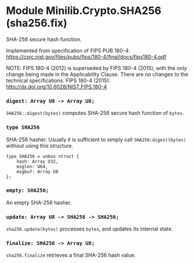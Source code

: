 # Module Minilib.Crypto.SHA256 (sha256.fix)

SHA-256 secure hash function.

Implemented from specification of FIPS PUB 180-4:
https://csrc.nist.gov/files/pubs/fips/180-4/final/docs/fips180-4.pdf

NOTE: FIPS 180-4 (2012) is superseded by FIPS 180-4 (2015), with the only change being
made in the Applicability Clause. There are no changes to the technical specifications.
FIPS 180-4 (2015):
http://dx.doi.org/10.6028/NIST.FIPS.180-4


### `digest: Array U8 -> Array U8;`

`SHA256::digest(bytes)` computes SHA-256 secure hash function of `bytes`.

### `type SHA256`

SHA-256 hasher.
Usually it is sufficient to simply call `SHA256:digest(bytes)` without using this structure.

```
type SHA256 = unbox struct {
    hash: Array U32,
    msglen: U64,
    msgbuf: Array U8
};
```
### `empty: SHA256;`

An empty SHA-256 hasher.

### `update: Array U8 -> SHA256 -> SHA256;`

`sha256.update(bytes)` processes `bytes`, and updates its internal state.

### `finalize: SHA256 -> Array U8;`

`sha256.finalize` retrieves a final SHA-256 hash value.

